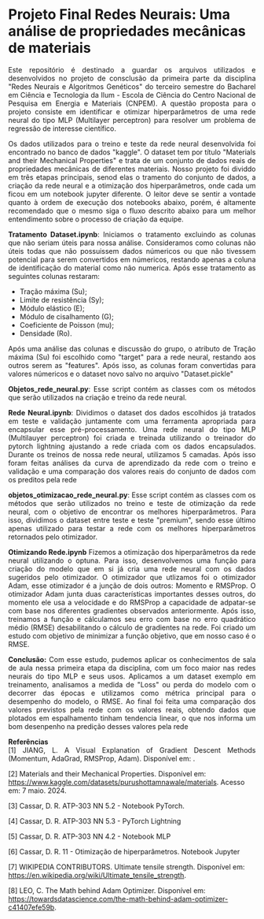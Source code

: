 # Projeto Final Redes Neurais: Uma análise de propriedades mecânicas de materiais

<p align = 'justify'>Este repositório é destinado a guardar os arquivos utilizados e desenvolvidos no projeto de consclusão da primeira parte da disciplina "Redes Neurais e Algoritmos Genéticos" do terceiro semestre do Bacharel em Ciência e Tecnologia da Ilum - Escola de Ciência do Centro Nacional de Pesquisa em Energia e Materiais (CNPEM). A questão proposta para o projeto consiste em identificar e otimizar hiperparâmetros de uma rede neural do tipo MLP (Multilayer perceptron) para resolver um problema de regressão de interesse científico.</p>
<p align = 'justify'>Os dados utilizados para o treino e teste da rede neural desenvolvida foi encontrado no banco de dados "kaggle". O dataset tem por título "Materials and their Mechanical Properties" e trata de um conjunto de dados reais de propriedades mecânicas de diferentes materiais. Nosso projeto foi dividdo em três etapas principais, senod elas o tramento do conjunto de dados, a criação da rede neural e a otimização dos hiperparâmetros, onde cada um ficou em um notebook jupyter diferente. O leitor deve se sentir a vontade quanto à ordem de execução dos notebooks abaixo, porém, é altamente recomendado que o mesmo siga o fluxo descrito abaixo para um melhor entendimento sobre o processo de criação da equipe. </p>



<p align = 'justify'><b>Tratamento Dataset.ipynb</b>: Iniciamos o tratamento excluindo as colunas que não seriam úteis para nossa análise. Consideramos como colunas não úteis todas que não possuissem dados númericos ou que não tivessem potencial para serem convertidos em númericos, restando apenas a coluna de identificação do material como não numerica. Após esse tratamento as seguintes colunas restaram:</p>

<ul>
  <li>Tração máxima (Su);</li>
  <li>Limite de resistência (Sy);</li>
  <li>Módulo elástico (E);</li>
  <li>Módulo de cisalhamento (G);</li>
  <li>Coeficiente de Poisson (mu);</li>
  <li>Densidade (Ro).</li>
</ul>

<p align = 'justify'>Após uma análise das colunas e discussão do grupo, o atributo de Tração máxima (Su) foi escolhido como "target" para a rede neural, restando aos outros serem as "features". Após isso, as colunas foram convertidas para valores númericos e o dataset novo salvo no arquivo "Dataset.pickle"</p>


<p align = 'justify'><b>Objetos_rede_neural.py</b>: Esse script contém as classes com os métodos que serão utilizados na criação e treino da rede neural.

<p align = 'justify'><b>Rede Neural.ipynb</b>: Dividimos o dataset dos dados escolhidos já tratados em teste e validação juntamente com uma ferramenta apropriada para encapsular esse pré-processamento. Uma rede neural do tipo MLP (Multilauyer perceptron) foi criada e treinada utilizando o treinador do pytorch lightning ajustando a rede criada com os dados encapsulados. Durante os treinos de nossa rede neural, utilizamos 5 camadas. Após isso foram feitas análises da curva de aprendizado da rede com o treino e validação e uma comparação dos valores reais do conjunto de dados com os preditos pela rede</p>

<p align = 'justify'><b>objetos_otimizacao_rede_neural.py</b>: Esse script contém as classes com os métodos que serão utilizados no treino e teste de otimização da rede neural, com o objetivo de encontrar os melhores hiperparâmetros. Para isso, dividimos o dataset entre teste e teste "premium", sendo esse último apenas utilizado para testar a rede com os melhores hiperparâmetros retornados pelo otimizador.

<p align = 'justify'><b>Otimizando Rede.ipynb</b> Fizemos a otimização dos hiperparâmetros da rede neural utilizando o optuna. Para isso, desenvolvemos uma função para criação do modelo que em si já cria uma rede neural com os dados sugeridos pelo otimizador. O otimizador que utlizamos foi o otimizador Adam, esse otimizador é a junção de dois outros: Momento e RMSProp. O otimizador Adam junta duas características importantes desses outros, do momento ele usa a velocidade e do RMSProp a capacidade de adpatar-se com base nos diferentes gradientes observados anteriormente. Após isso, treinamos a função e cálculamos seu erro com base no erro quadrático médio (RMSE) desabilitando o cálculo de gradientes na rede. Foi criado um estudo com objetivo de minimizar a função objetivo, que em nosso caso é o RMSE.

<p align = 'justify'><b>Conclusão:</b> Com esse estudo, pudemos aplicar os conhecimentos de sala de aula nessa primeira etapa da disciplina, com um foco maior nas redes neurais do tipo MLP e seus usos. Aplicamos a um dataset exemplo em treinamento, analisamos a medida de "Loss" ou perda do modelo com o decorrer das épocas e utilizamos como métrica principal para o desempenho do modelo, o RMSE. Ao final foi feita uma comparação dos valores previstos pela rede com os valores reais, obtendo dados que plotados em espalhamento tinham tendencia linear, o que nos informa um bom desenpenho na predição desses valores pela rede

<p align = 'justify'><b>Referências</b> <br>
[1] JIANG, L. A Visual Explanation of Gradient Descent Methods (Momentum, AdaGrad, RMSProp, Adam). Disponível em: <https://towardsdatascience.com/a-visual-explanation-of-gradient-descent-methods-momentum-adagrad-rmsprop-adam-f898b102325c>.

[2] Materials and their Mechanical Properties. Disponível em: <https://www.kaggle.com/datasets/purushottamnawale/materials>. Acesso em: 7 maio. 2024.

[3] Cassar, D. R. ATP-303 NN 5.2 - Notebook PyTorch.

[4] Cassar, D. R. ATP-303 NN 5.3 - PyTorch Lightning

[5] Cassar, D. R. ATP-303 NN 4.2 - Notebook MLP

[6] Cassar, D. R. 11 - Otimização de hiperparâmetros. Notebook Jupyter

[7] WIKIPEDIA CONTRIBUTORS. Ultimate tensile strength. Disponível em: <https://en.wikipedia.org/wiki/Ultimate_tensile_strength>.

‌[8] LEO, C. The Math behind Adam Optimizer. Disponível em: <https://towardsdatascience.com/the-math-behind-adam-optimizer-c41407efe59b>.

‌

‌
  
</p>

